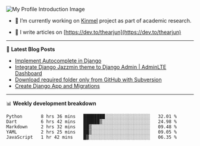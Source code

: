![My Profile Introduction Image](https://i.ibb.co/tLFZ15Q/gh.png)

- 🔭 I’m currently working on [Kinmel](https://github.com/thearjun/kinmel) project as part of academic research.

- 📝 I write articles on [https://dev.to/thearjun](https://dev.to/thearjun)

-------

📕 **Latest Blog Posts**
<!-- BLOG-POST-LIST:START -->
- [Implement Autocomplete in Django](https://dev.to/thearjun/implement-autocomplete-in-django-3h20)
- [Integrate Django Jazzmin theme to Django Admin | AdminLTE Dashboard](https://dev.to/thearjun/integrate-django-jazzmin-theme-to-django-admin-adminlte-dashboard-5aao)
- [Download required folder only from GitHub with Subversion](https://dev.to/thearjun/download-required-folder-only-from-github-with-subversion-2gpc)
- [Create Django App and Migrations](https://dev.to/thearjun/create-django-app-and-migrations-1km8)
<!-- BLOG-POST-LIST:END -->

-------

📊 **Weekly development breakdown**
<!--START_SECTION:waka-->
```text
Python       8 hrs 36 mins   ████████░░░░░░░░░░░░░░░░░   32.01 % 
Dart         6 hrs 42 mins   ██████▒░░░░░░░░░░░░░░░░░░   24.98 % 
Markdown     2 hrs 32 mins   ██▒░░░░░░░░░░░░░░░░░░░░░░   09.48 % 
YAML         2 hrs 25 mins   ██▒░░░░░░░░░░░░░░░░░░░░░░   09.05 % 
JavaScript   1 hr 42 mins    █▓░░░░░░░░░░░░░░░░░░░░░░░   06.35 % 
```
<!--END_SECTION:waka-->
<img src='https://profile-counter.glitch.me/thearjun/count.svg' width='0px'>
